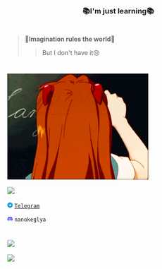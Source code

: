 **<h3 align = "center">:books:I'm just learning:books:</h3>**
#

> :speech_balloon:**Imagination rules the world**:speech_balloon:
>> But I don't have it:cry:

#

![q](https://github.com/Nano-Keglya/Nano-Keglya/blob/main/asuka.gif)

![](https://readme-typing-svg.herokuapp.com?color=FF0000&size=30&&lines=🖊+You+can+contact+me:)
 
<img src="https://github.com/Nano-Keglya/Nano-Keglya/blob/main/telegram.png" width="12"> [``Telegram``](https://t.me/nanokeglya)

<img src="https://github.com/Nano-Keglya/Nano-Keglya/blob/main/discord.png" width="12"> ``nanokeglya``
#

![](https://komarev.com/ghpvc/?username=Nano-Keglya)

![](https://github-readme-stats.vercel.app/api/top-langs/?username=Nano-Keglya&layout=compact)
